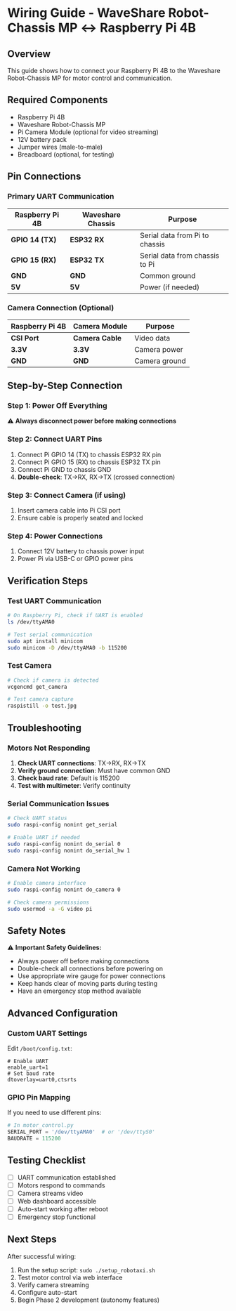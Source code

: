 # Wiring Guide - WaveShare Robot-Chassis MP ↔ Raspberry Pi 4B

## Overview
This guide shows how to connect your Raspberry Pi 4B to the Waveshare Robot-Chassis MP for motor control and communication.

## Required Components
- Raspberry Pi 4B
- Waveshare Robot-Chassis MP
- Pi Camera Module (optional for video streaming)
- 12V battery pack
- Jumper wires (male-to-male)
- Breadboard (optional, for testing)

## Pin Connections

### Primary UART Communication
| Raspberry Pi 4B | Waveshare Chassis | Purpose |
|-----------------|-------------------|---------|
| **GPIO 14 (TX)** | **ESP32 RX** | Serial data from Pi to chassis |
| **GPIO 15 (RX)** | **ESP32 TX** | Serial data from chassis to Pi |
| **GND** | **GND** | Common ground |
| **5V** | **5V** | Power (if needed) |

### Camera Connection (Optional)
| Raspberry Pi 4B | Camera Module | Purpose |
|-----------------|---------------|---------|
| **CSI Port** | **Camera Cable** | Video data |
| **3.3V** | **3.3V** | Camera power |
| **GND** | **GND** | Camera ground |

## Step-by-Step Connection

### Step 1: Power Off Everything
⚠️ **Always disconnect power before making connections**

### Step 2: Connect UART Pins
1. Connect Pi GPIO 14 (TX) to chassis ESP32 RX pin
2. Connect Pi GPIO 15 (RX) to chassis ESP32 TX pin
3. Connect Pi GND to chassis GND
4. **Double-check**: TX→RX, RX→TX (crossed connection)

### Step 3: Connect Camera (if using)
1. Insert camera cable into Pi CSI port
2. Ensure cable is properly seated and locked

### Step 4: Power Connections
1. Connect 12V battery to chassis power input
2. Power Pi via USB-C or GPIO power pins

## Verification Steps

### Test UART Communication
```bash
# On Raspberry Pi, check if UART is enabled
ls /dev/ttyAMA0

# Test serial communication
sudo apt install minicom
sudo minicom -D /dev/ttyAMA0 -b 115200
```

### Test Camera
```bash
# Check if camera is detected
vcgencmd get_camera

# Test camera capture
raspistill -o test.jpg
```

## Troubleshooting

### Motors Not Responding
1. **Check UART connections**: TX→RX, RX→TX
2. **Verify ground connection**: Must have common GND
3. **Check baud rate**: Default is 115200
4. **Test with multimeter**: Verify continuity

### Serial Communication Issues
```bash
# Check UART status
sudo raspi-config nonint get_serial

# Enable UART if needed
sudo raspi-config nonint do_serial 0
sudo raspi-config nonint do_serial_hw 1
```

### Camera Not Working
```bash
# Enable camera interface
sudo raspi-config nonint do_camera 0

# Check camera permissions
sudo usermod -a -G video pi
```

## Safety Notes

⚠️ **Important Safety Guidelines:**
- Always power off before making connections
- Double-check all connections before powering on
- Use appropriate wire gauge for power connections
- Keep hands clear of moving parts during testing
- Have an emergency stop method available

## Advanced Configuration

### Custom UART Settings
Edit `/boot/config.txt`:
```
# Enable UART
enable_uart=1
# Set baud rate
dtoverlay=uart0,ctsrts
```

### GPIO Pin Mapping
If you need to use different pins:
```python
# In motor_control.py
SERIAL_PORT = '/dev/ttyAMA0'  # or '/dev/ttyS0'
BAUDRATE = 115200
```

## Testing Checklist

- [ ] UART communication established
- [ ] Motors respond to commands
- [ ] Camera streams video
- [ ] Web dashboard accessible
- [ ] Auto-start working after reboot
- [ ] Emergency stop functional

## Next Steps

After successful wiring:
1. Run the setup script: `sudo ./setup_robotaxi.sh`
2. Test motor control via web interface
3. Verify camera streaming
4. Configure auto-start
5. Begin Phase 2 development (autonomy features) 
